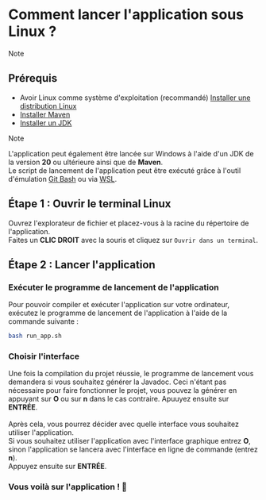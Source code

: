 # Comment lancer l'application sous Linux ?

> [!NOTE]
> ## Prérequis
> - Avoir Linux comme système d'exploitation (recommandé) [Installer une distribution Linux](https://www.linux.org/pages/download/)
> - [Installer Maven](install_maven.md)
> - [Installer un JDK](install_jdk.md)

> [!NOTE]
> L'application peut également être lancée sur Windows à l'aide d'un JDK de la version **20** ou ultérieure ainsi que de **Maven**.<br>
> Le script de lancement de l'application peut être exécuté grâce à l'outil d'émulation [Git Bash](https://gitforwindows.org/) ou via [WSL](https://learn.microsoft.com/fr-fr/windows/wsl/install).

## Étape 1 : Ouvrir le terminal Linux
Ouvrez l'explorateur de fichier et placez-vous à la racine du répertoire de l'application.<br>
Faites un **CLIC DROIT** avec la souris et cliquez sur `Ouvrir dans un terminal`.

## Étape 2 : Lancer l'application
### Exécuter le programme de lancement de l'application
Pour pouvoir compiler et exécuter l'application sur votre ordinateur, exécutez le programme de lancement de l'application à l'aide de la commande suivante :

```bash
bash run_app.sh
```

### Choisir l'interface
Une fois la compilation du projet réussie, le programme de lancement vous demandera si vous souhaitez générer la Javadoc. Ceci n'étant pas nécessaire pour faire fonctionner le projet, vous pouvez la générer en appuyant sur **O** ou sur **n** dans le cas contraire. Apuuyez ensuite sur **ENTRÉE**.<br><br>
Après cela, vous pourrez décider avec quelle interface vous souhaitez utiliser l'application.<br>
Si vous souhaitez utiliser l'application avec l'interface graphique entrez **O**, sinon l'application se lancera avec l'interface en ligne de commande (entrez **n**).<br>
Appuyez ensuite sur **ENTRÉE**.

### Vous voilà sur l'application ! 🎉
